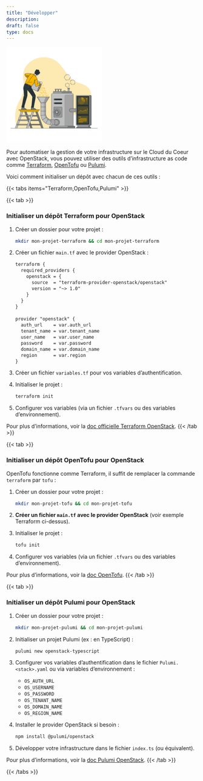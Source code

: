 ```yaml
---
title: "Développer"
description:
draft: false
type: docs
---
```


<img src="./cdc-illustration-developper.png" alt="Développer" style="width: 50%;">

Pour automatiser la gestion de votre infrastructure sur le Cloud du Coeur avec OpenStack, vous pouvez utiliser des outils d’infrastructure as code comme [Terraform](https://developer.hashicorp.com/terraform), [OpenTofu](https://opentofu.org/) ou [Pulumi](https://www.pulumi.com/).

Voici comment initialiser un dépôt avec chacun de ces outils :

{{< tabs items="Terraform,OpenTofu,Pulumi" >}}

{{< tab >}}
### Initialiser un dépôt **Terraform** pour OpenStack

1. Créer un dossier pour votre projet :
   ```bash
   mkdir mon-projet-terraform && cd mon-projet-terraform
   ```

2. Créer un fichier `main.tf` avec le provider OpenStack :
   ```hcl
   terraform {
     required_providers {
       openstack = {
         source  = "terraform-provider-openstack/openstack"
         version = "~> 1.0"
       }
     }
   }

   provider "openstack" {
     auth_url    = var.auth_url
     tenant_name = var.tenant_name
     user_name   = var.user_name
     password    = var.password
     domain_name = var.domain_name
     region      = var.region
   }
   ```

3. Créer un fichier `variables.tf` pour vos variables d’authentification.

4. Initialiser le projet :
   ```bash
   terraform init
   ```

5. Configurer vos variables (via un fichier `.tfvars` ou des variables d’environnement).

Pour plus d’informations, voir la [doc officielle Terraform OpenStack](https://registry.terraform.io/providers/terraform-provider-openstack/openstack/latest/docs).
{{< /tab >}}

{{< tab >}}
### Initialiser un dépôt **OpenTofu** pour OpenStack

OpenTofu fonctionne comme Terraform, il suffit de remplacer la commande `terraform` par `tofu` :

1. Créer un dossier pour votre projet :
   ```bash
   mkdir mon-projet-tofu && cd mon-projet-tofu
   ```

2. **Créer un fichier `main.tf` avec le provider OpenStack** (voir exemple Terraform ci-dessus).

3. Initialiser le projet :
   ```bash
   tofu init
   ```

4. Configurer vos variables (via un fichier `.tfvars` ou des variables d’environnement).

Pour plus d’informations, voir la [doc OpenTofu](https://opentofu.org/docs/intro).
{{< /tab >}}

{{< tab >}}
### Initialiser un dépôt **Pulumi** pour OpenStack

1. Créer un dossier pour votre projet :
   ```bash
   mkdir mon-projet-pulumi && cd mon-projet-pulumi
   ```

2. Initialiser un projet Pulumi (ex : en TypeScript) :
   ```bash
   pulumi new openstack-typescript
   ```

3. Configurer vos variables d’authentification dans le fichier `Pulumi.<stack>.yaml` ou via variables d’environnement :
   - `OS_AUTH_URL`
   - `OS_USERNAME`
   - `OS_PASSWORD`
   - `OS_TENANT_NAME`
   - `OS_DOMAIN_NAME`
   - `OS_REGION_NAME`

4. Installer le provider OpenStack si besoin :
   ```bash
   npm install @pulumi/openstack
   ```

5. Développer votre infrastructure dans le fichier `index.ts` (ou équivalent).

Pour plus d’informations, voir la [doc Pulumi OpenStack](https://www.pulumi.com/registry/packages/openstack/).
{{< /tab >}}

{{< /tabs >}}